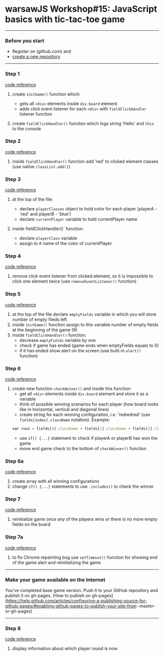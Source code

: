 # warsawJS Workshop#15: JavaScript basics with tic-tac-toe game

- - - -
### Before you start
* Register on (github.com) and
* [create a new repository](https://help.github.com/articles/creating-a-new-repository/).
- - - -

### Step 1
[code reference](https://github.com/gkapkowski/warsawjs-workshop-15-tictactoe/tree/step-1)
1. create `initGame()` function which:
    * gets all `<div>` elements inside `div.board` element
    * adds click event listener for each `<div>` with `fieldClickHandler` listener function

2. create `fieldClickHandler()` function which logs string 'Hello' and `this` to the console

### Step 2
[code reference](https://github.com/gkapkowski/warsawjs-workshop-15-tictactoe/tree/step-2)
1. inside `fieldClickHandler()` function add 'red' to clicked element classes (use native `classList.add()`)

### Step 3
[code reference](https://github.com/gkapkowski/warsawjs-workshop-15-tictactoe/tree/step-3)
1. at the top of the file:
    * declare `playerClasses` object to hold color for each player (playerA - 'red' and playerB - 'blue')
    * declare `currentPlayer` variable to hold currentPlayer name

2. inside fieldClickHandler()` function:
    * declare `playerClass` variable
    * assign to it name of the color of currentPlayer

### Step 4
[code reference](https://github.com/gkapkowski/warsawjs-workshop-15-tictactoe/tree/step-4)
1. remove click event listener from clicked element, so it is impossible to click one element twice (use `removeEventListener()` function)

### Step 5
[code reference](https://github.com/gkapkowski/warsawjs-workshop-15-tictactoe/tree/step-5)
1. at the top of the file declare `emptyFields` variable in which you will store number of empty fileds left
2. inside `initGame()` function assign to this variable number of empty fields at the beginning of the game (9)
3. inside `fieldClickHandler()` function:
    * decrease `emptyFields` variable by one
    * check if game has ended (game ends when emptyFields equals to 0)
    * if it has ended show alert on the screen (use built-in `alert()` function)

### Step 6
[code reference](https://github.com/gkapkowski/warsawjs-workshop-15-tictactoe/tree/step-6)
1. create new function `checkWinner()` and inside this function:
    * get all `<div>` elements inside `div.board` element and store it as a variable
    * think of possible winning scenarios for each player (how board looks like in horizontal, vertical and diagonal lines)
    * create string for each winning configuration, i.e. 'redredred' (use `fields[index].className` notation). Example: 
    ```js
    var row1 = fields[0].className + fields[1].className + fields[2].className;
    ```
    * use `if() {...}` statement to check if playerA or playerB has won the game
    * move end game check to the bottom of `checkWinner()` function

### Step 6a
[code reference](https://github.com/gkapkowski/warsawjs-workshop-15-tictactoe/tree/step-6a)
1. create array with all winning configurations
2. change `if() {...}` statements to use `.includes()` to check the winner

### Step 7
[code reference](https://github.com/gkapkowski/warsawjs-workshop-15-tictactoe/tree/step-7)
1. reinitialize game once any of the players wins or there is no more empty fields on the board

### Step 7a
[code reference](https://github.com/gkapkowski/warsawjs-workshop-15-tictactoe/tree/step-7a)
1. to fix Chrome repainting bug use `setTimeout()` function for showing end of the game alert and reinitializing the game 

- - - -
### Make your game available on the Internet
You've completed base game version. Push it to your GitHub repository and publish it on gh-pages.
[How to publish on gh-pages](https://help.github.com/articles/configuring-a-publishing-source-for-github-pages/#enabling-github-pages-to-publish-your-site-from
-master-or-gh-pages)
- - - -

### Step 8
[code reference](https://github.com/gkapkowski/warsawjs-workshop-15-tictactoe/tree/step-8)
1. display information about which player round is now